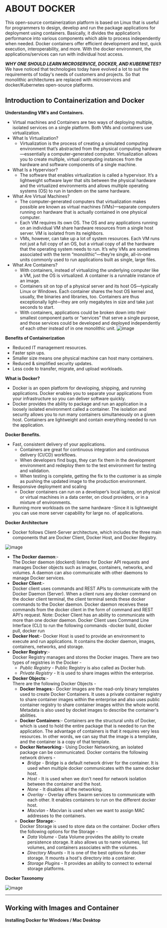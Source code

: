 # **ABOUT DOCKER**
This open-source containerization platform is based on Linux that is useful for programmers to design, develop and run the package applications for deployment using containers. Basically, it divides the application’s performance into various components which able to process independently when needed. Docker containers offer efficient development and test, quick execution, interoperability, and more. With the docker environment, the applications/services can run with individual host access.

**_WHY ONE SHOULD LEARN MICROSERVICE, DOCKER, AND KUBERNETES?_**  
We have noticed that technologies today have evolved a lot to suit the requirements of today's needs of customers and projects. So that monolithic architectures are replaced with microservices and docker/Kubernetes open-source platforms.

## **Introduction to Containerization and Docker**
**Understanding VM's and Containers.**
  - Virtual machines and Containers are two ways of deploying multiple, isolated services on a single platform. Both VMs and containers use virtualization.
  - What Is Virtualization?
    - Virtualization is the process of creating a simulated computing environment that’s abstracted from the physical computing hardware—essentially a computer-generated computer. Virtualization allows you to create multiple, virtual computing instances from the hardware and software components of a single machine.
  - What Is a Hypervisor?
    - The software that enables virtualization is called a hypervisor. It’s a lightweight software layer that sits between the physical hardware and the virtualized environments and allows multiple operating systems (OS) to run in tandem on the same hardware.
  - What Are Virtual Machines?
    - The computer-generated computers that virtualization makes possible are known as virtual machines (VMs)—separate computers running on hardware that is actually contained in one physical computer.
    - Each VM requires its own OS. The OS and any applications running on an individual VM share hardware resources from a single host server. VM is isolated from its neighbors.
    - VMs, however, can take up a lot of system resources. Each VM runs not just a full copy of an OS, but a virtual copy of all the hardware that the operating system needs to run. It’s why VMs are sometimes associated with the term “monolithic”—they’re single, all-in-one units commonly used to run applications built as single, large files.
  - What Are Containers?
    - With containers, instead of virtualizing the underlying computer like a VM, just the OS is virtualized. A container is a runnable instance of an image.
    - Containers sit on top of a physical server and its host OS—typically Linux or Windows. Each container shares the host OS kernel and, usually, the binaries and libraries, too. Containers are thus exceptionally light—they are only megabytes in size and take just seconds to start.
    - With containers, applications could be broken down into their smallest component parts or “services” that serve a single purpose, and those services could be developed and deployed independently of each other instead of in one monolithic unit.
![image](https://user-images.githubusercontent.com/84464752/196883694-23160e2d-9ad3-4063-a6d7-22cb0c6bece5.png)

**Benefits of Containerization**
  - Reduced IT management resources.
  - Faster spin ups.
  - Smaller size means one physical machine can host many containers.
  - Reduced & simplified security updates.
  - Less code to transfer, migrate, and upload workloads.

**What is Docker?**
  - Docker is an open platform for developing, shipping, and running applications. Docker enables you to separate your applications from your infrastructure so you can deliver software quickly.
  - Docker provides the ability to package and run an application in a loosely isolated environment called a container. The isolation and security allows you to run many containers simultaneously on a given host. Containers are lightweight and contain everything needed to run the application.
 
**Docker Benefits.**
  - Fast, consistent delivery of your applications.
    - Containers are great for continuous integration and continuous delivery (CI/CD) workflows.
    - When developers find bugs, they can fix them in the development environment and redeploy them to the test environment for testing and validation.
    - When testing is complete, getting the fix to the customer is as simple as pushing the updated image to the production environment.
  - Responsive deployment and scaling
    - Docker containers can run on a developer’s local laptop, on physical or virtual machines in a data center, on cloud providers, or in a mixture of environments.
  - Running more workloads on the same hardware -Since it is lightweight you can use more server capability for large no. of applications.
  
**Docker Architecture**
  - Docker follows Client-Server architecture, which includes the three main components that are Docker Client, Docker Host, and Docker Registry.

![image](https://user-images.githubusercontent.com/84464752/196906491-f6b33e02-b839-4e63-b1ec-62a08660835f.png)

  - **The Docker daemon**:-  
    The Docker daemon (dockerd) listens for Docker API requests and manages Docker objects such as images, containers, networks, and volumes. A daemon can also communicate with other daemons to manage Docker services.
  - **Docker Client**:-   
  Docker client uses commands and REST APIs to communicate with the Docker Daemon (Server). When a client runs any docker command on the docker client terminal, the client terminal sends these docker commands to the Docker daemon. Docker daemon receives these commands from the docker client in the form of command and REST API's request.
    Note: Docker Client has an ability to communicate with more than one docker daemon. 
    Docker Client uses Command Line Interface (CLI) to run the following commands -docker build, docker pull, docker run
  - **Docker Host**:- 
  Docker Host is used to provide an environment to execute and run applications. It contains the docker daemon, images, containers, networks, and storage.
  - **Docker Registry**:-  
    Docker Registry manages and stores the Docker images.
    There are two types of registries in the Docker -
    - _Public Registry_ - Public Registry is also called as Docker hub.
    - _Private Registry_ - It is used to share images within the enterprise.
  - **Docker Objects**:-   
    There are the following Docker Objects -
    - **Docker Images**:-
      Docker images are the read-only binary templates used to create Docker Containers. It uses a private container registry to share container images within the enterprise and also uses public container registry to share container images within the whole world. Metadata is also used by docket images to describe the container's abilities.
    - **Docker Containers**:- 
    Containers are the structural units of Docker, which is used to hold the entire package that is needed to run the application. The advantage of containers is that it requires very less resources.
In other words, we can say that the image is a template, and the container is a copy of that template.
    - **Docker Networking**:- 
    Using Docker Networking, an isolated package can be communicated. Docker contains the following network drivers -
      - _Bridge_ - Bridge is a default network driver for the container. It is used when multiple docker communicates with the same docker host.
      - _Host_ - It is used when we don't need for network isolation between the container and the host.
      - _None_ - It disables all the networking.
      - _Overlay_ - Overlay offers Swarm services to communicate with each other. It enables containers to run on the different docker host.
      - _Macvlan_ - Macvlan is used when we want to assign MAC addresses to the containers.
    - **Docker Storage**:-  
    Docker Storage is used to store data on the container. Docker offers the following options for the Storage -
      - _Data Volume_ - Data Volume provides the ability to create persistence storage. It also allows us to name volumes, list volumes, and containers associates with the volumes.
      - _Directory Mounts_ - It is one of the best options for docker storage. It mounts a host's directory into a container.
      - _Storage Plugins_ - It provides an ability to connect to external storage platforms.
      
**Docker Taxonomy**

![image](https://user-images.githubusercontent.com/84464752/196916179-2bd496ce-5ff4-422a-bfc8-bebce7114c43.png)

-------------------------------------------------------------------------------------------------------------------------------------------------------------------
## **Working with Images and Container**
**Installing Docker for Windows / Mac Desktop**
